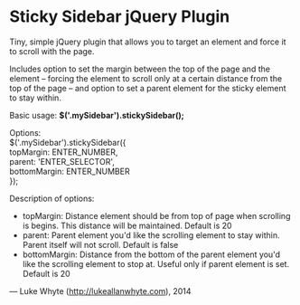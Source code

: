 <h1>Sticky Sidebar jQuery Plugin</h1>
Tiny, simple jQuery plugin that allows you to target an element and force it to scroll with the page.

Includes option to set the margin between the top of the page and the element – forcing the element to scroll only at a certain distance from the top of the page – and option to set a parent element for the sticky element to stay within.

Basic usage: **$('.mySidebar').stickySidebar();**

Options:<br />
$('.mySidebar').stickySidebar({<br />
  topMargin: ENTER_NUMBER,<br />
  parent: 'ENTER_SELECTOR',<br />
  bottomMargin: ENTER_NUMBER<br />
});

Description of options:<br />
 - topMargin: Distance element should be from top of page when scrolling is begins. This distance will be maintained. Default is 20
 - parent: Parent element you'd like the scrolling element to stay within. Parent itself will not scroll. Default is false
 - bottomMargin: Distance from the bottom of the parent element you'd like the scrolling element to stop at. Useful only if parent element is set. Default is 20

&mdash; Luke Whyte (http://lukeallanwhyte.com), 2014
